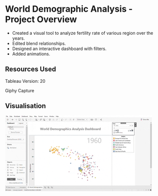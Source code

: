 # World Demographic Analysis - Project Overview
* Created a visual tool to analyze fertility rate of various region over the years.
* Edited blend relationships.
* Designed an interactive dashboard with filters.
* Added animations.

## Resources Used
Tableau Version: 20

Giphy Capture

## Visualisation
![alt text](https://github.com/sandeepan1999/World-Demographic-Analysis/blob/master/animation.gif)

